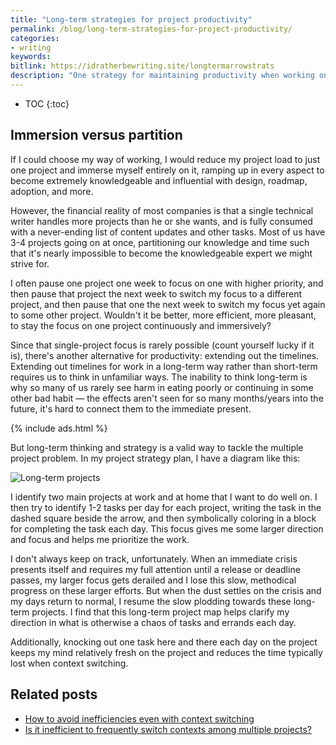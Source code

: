 ```yaml
---
title: "Long-term strategies for project productivity"
permalink: /blog/long-term-strategies-for-project-productivity/
categories:
- writing
keywords:
bitlink: https://idratherbewriting.site/longtermarrowstrats
description: "One strategy for maintaining productivity when working on multiple projects is to try to complete one main task on each project each day. I have an illustration with arrows and blocks that helps keep me on track and aligns my focus in the long-term."
---
```


* TOC
{:toc}

## Immersion versus partition

If I could choose my way of working, I would reduce my project load to just one project and immerse myself entirely on it, ramping up in every aspect to become extremely knowledgeable and influential with design, roadmap, adoption, and more.

However, the financial reality of most companies is that a single technical writer handles more projects than he or she wants, and is fully consumed with a never-ending list of content updates and other tasks. Most of us have 3-4 projects going on at once, partitioning our knowledge and time such that it's nearly impossible to become the knowledgeable expert we might strive for.

I often pause one project one week to focus on one with higher priority, and then pause that project the next week to switch my focus to a different project, and then pause that one the next week to switch my focus yet again to some other project. Wouldn't it be better, more efficient, more pleasant, to stay the focus on one project continuously and immersively?

Since that single-project focus is rarely possible (count yourself lucky if it is), there's another alternative for productivity: extending out the timelines. Extending out timelines for work in a long-term way rather than short-term requires us to think in unfamiliar ways. The inability to think long-term is why so many of us rarely see harm in eating poorly or continuing in some other bad habit &mdash; the effects aren't seen for so many months/years into the future, it's hard to connect them to the immediate present.

{% include ads.html %}

But long-term thinking and strategy is a valid way to tackle the multiple project problem. In my project strategy plan, I have a diagram like this:

<img src="https://s3.us-west-1.wasabisys.com/idbwmedia.com/images/goals_arrows_method.svg" alt="Long-term projects" />

I identify two main projects at work and at home that I want to do well on. I then try to identify 1-2 tasks per day for each project, writing the task in the dashed square beside the arrow, and then symbolically coloring in a block for completing the task each day. This focus gives me some larger direction and focus and helps me prioritize the work.

I don't always keep on track, unfortunately. When an immediate crisis presents itself and requires my full attention until a release or deadline passes, my larger focus gets derailed and I lose this slow, methodical progress on these larger efforts. But when the dust settles on the crisis and my days return to normal, I resume the slow plodding towards these long-term projects. I find that this long-term project map helps clarify my direction in what is otherwise a chaos of tasks and errands each day.

Additionally, knocking out one task here and there each day on the project keeps my mind relatively fresh on the project and reduces the time typically lost when context switching.

## Related posts

* [How to avoid inefficiencies even with context switching](https://idratherbewriting.com/blog/avoid-inefficiencies-even-with-context-switching/)
* [Is it inefficient to frequently switch contexts among multiple projects?](https://idratherbewriting.com/2015/07/23/context-switching-and-juggling-multiple-projects/)
